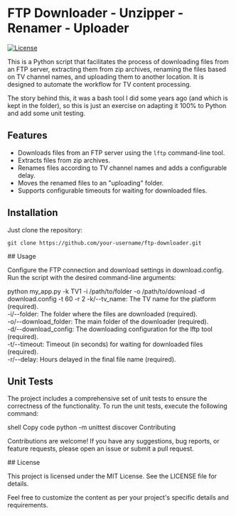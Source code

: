 # FTP Downloader - Unzipper - Renamer - Uploader

[![License](https://img.shields.io/badge/license-MIT-blue.svg)](https://opensource.org/licenses/MIT)

This is a Python script that facilitates the process of downloading files from an FTP server, extracting them from zip archives, renaming the files based on TV channel names, and uploading them to another location. It is designed to automate the workflow for TV content processing.

The story behind this, it was a bash tool I did some years ago (and which is kept in the folder), so this is just an exercise on adapting it 100% to Python and add some unit testing.

## Features

- Downloads files from an FTP server using the `lftp` command-line tool.
- Extracts files from zip archives.
- Renames files according to TV channel names and adds a configurable delay.
- Moves the renamed files to an "uploading" folder.
- Supports configurable timeouts for waiting for downloaded files.

## Installation

Just clone the repository:

   ```shell
   git clone https://github.com/your-username/ftp-downloader.git
   ```

## Usage

Configure the FTP connection and download settings in download.config.
Run the script with the desired command-line arguments:

python my_app.py -k TV1 -i /path/to/folder -o /path/to/download -d download.config -t 60 -r 2
-k/--tv_name: The TV name for the platform (required).<br />
-i/--folder: The folder where the files are downloaded (required).<br />
-o/--download_folder: The main folder of the downloader (required).<br />
-d/--download_config: The downloading configuration for the lftp tool (required).<br />
-t/--timeout: Timeout (in seconds) for waiting for downloaded files (required).<br />
-r/--delay: Hours delayed in the final file name (required).<br />

## Unit Tests

The project includes a comprehensive set of unit tests to ensure the correctness of the functionality. To run the unit tests, execute the following command:

shell
Copy code
python -m unittest discover
Contributing

Contributions are welcome! If you have any suggestions, bug reports, or feature requests, please open an issue or submit a pull request.

## License

This project is licensed under the MIT License. See the LICENSE file for details.

Feel free to customize the content as per your project's specific details and requirements.
